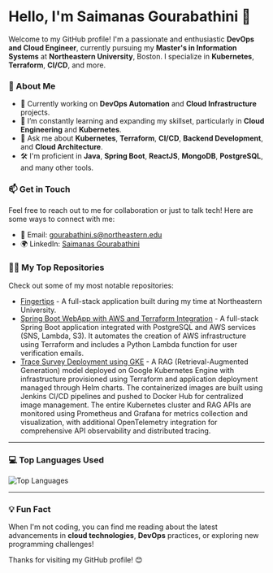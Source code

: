 # Hello, I'm Saimanas Gourabathini 👋

Welcome to my GitHub profile! I'm a passionate and enthusiastic **DevOps and Cloud Engineer**, currently pursuing my **Master's in Information Systems** at **Northeastern University**, Boston. I specialize in **Kubernetes**, **Terraform**, **CI/CD**, and more.

### 🚀 About Me
- 🔭 Currently working on **DevOps Automation** and **Cloud Infrastructure** projects.
- 🌱 I’m constantly learning and expanding my skillset, particularly in **Cloud Engineering** and **Kubernetes**.
- 💬 Ask me about **Kubernetes**, **Terraform**, **CI/CD**, **Backend Development**, and **Cloud Architecture**.
- 🛠️ I'm proficient in **Java**, **Spring Boot**, **ReactJS**, **MongoDB**, **PostgreSQL**, and many other tools.

### 📫 Get in Touch
Feel free to reach out to me for collaboration or just to talk tech! Here are some ways to connect with me:
- 📧 Email: [gourabathini.s@northeastern.edu](mailto:gourabathini.s@northeastern.edu)
- 🌍 LinkedIn: [Saimanas Gourabathini](https://www.linkedin.com/in/sai-manas-g/)

### 🧑‍💻 My Top Repositories
Check out some of my most notable repositories:

- [Fingertips](https://github.com/saimanas17/fingertips) - A full-stack application built during my time at Northeastern University.
- [Spring Boot WebApp with AWS and Terraform Integration](https://github.com/saimanas17/springboot-aws-infra) - A full-stack Spring Boot application integrated with PostgreSQL and AWS services (SNS, Lambda, S3). It automates the creation of AWS infrastructure using Terraform and includes a Python Lambda function for user verification emails.
- [Trace Survey Deployment using GKE](https://github.com/saimanas17/trace-survey) - A RAG (Retrieval-Augmented Generation) model deployed on Google Kubernetes Engine with infrastructure provisioned using Terraform and application deployment managed through Helm charts. The containerized images are built using Jenkins CI/CD pipelines and pushed to Docker Hub for centralized image management. The entire Kubernetes cluster and RAG APIs are monitored using Prometheus and Grafana for metrics collection and visualization, with additional OpenTelemetry integration for comprehensive API observability and distributed tracing.

---
### 💻 Top Languages Used

![Top Languages](https://github-readme-stats.vercel.app/api/top-langs/?username=saimanas17&langs_count=10&layout=compact&theme=radical)

---

### 💡 Fun Fact
When I'm not coding, you can find me reading about the latest advancements in **cloud technologies**, **DevOps** practices, or exploring new programming challenges!

Thanks for visiting my GitHub profile! 😊
